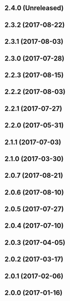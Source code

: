 ## 2.4.0 (Unreleased)

## 2.3.2 (2017-08-22)
## 2.3.1 (2017-08-03)
## 2.3.0 (2017-07-28)

## 2.2.3 (2017-08-15)
## 2.2.2 (2017-08-03)
## 2.2.1 (2017-07-27)
## 2.2.0 (2017-05-31)

## 2.1.1 (2017-07-03)
## 2.1.0 (2017-03-30)

## 2.0.7 (2017-08-21)
## 2.0.6 (2017-08-10)
## 2.0.5 (2017-07-27)
## 2.0.4 (2017-07-10)
## 2.0.3 (2017-04-05)
## 2.0.2 (2017-03-17)
## 2.0.1 (2017-02-06)
## 2.0.0 (2017-01-16)
